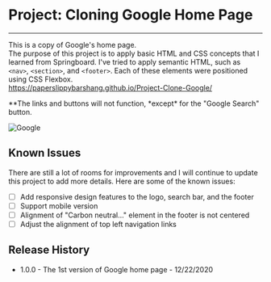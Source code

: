 # Project: Cloning Google Home Page

---

This is a copy of Google's home page.<br/>
The purpose of this project is to apply basic HTML and CSS concepts that I learned from Springboard. I've tried to apply semantic HTML, such as `<nav>`, `<section>`, and `<footer>`. Each of these elements were positioned using CSS Flexbox. <br/>
https://paperslippybarshang.github.io/Project-Clone-Google/

*\*The links and buttons will not function, *except\* for the "Google Search" button.

![Google](https://user-images.githubusercontent.com/44216709/102958456-eca07580-44aa-11eb-913b-2e454c83fb67.jpg)

## Known Issues

There are still a lot of rooms for improvements and I will continue to update this project to add more details. Here are some of the known issues:<br/>

- [ ] Add responsive design features to the logo, search bar, and the footer
- [ ] Support mobile version
- [ ] Alignment of "Carbon neutral..." element in the footer is not centered
- [ ] Adjust the alignment of top left navigation links

## Release History

- 1.0.0 - The 1st version of Google home page - 12/22/2020
